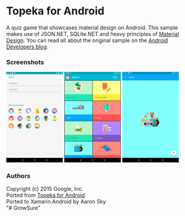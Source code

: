 Topeka for Android
==================

A quiz game that showcases material design on Android. This sample makes use of JSON.NET, SQLite.NET and heavy principles of [Material Design](https://www.google.com/design/spec/material-design/introduction.html). You can read all about the original sample on the [Android Developers blog](http://android-developers.blogspot.co.uk/2015/06/more-material-design-with-topeka-for_16.html).

### Screenshots

<img src="Screenshots/Screenshot1.png" width="30%" /> 
<img src="Screenshots/Screenshot2.png" width="30%" /> 
<img src="Screenshots/Screenshot3.png" width="30%" /> 

### Authors

Copyright (c) 2015 Google, Inc.  
Ported from [Topeka for Android](https://github.com/googlesamples/android-topeka)  
Ported to Xamarin.Android by Aaron Sky  
"# GrowSure" 
